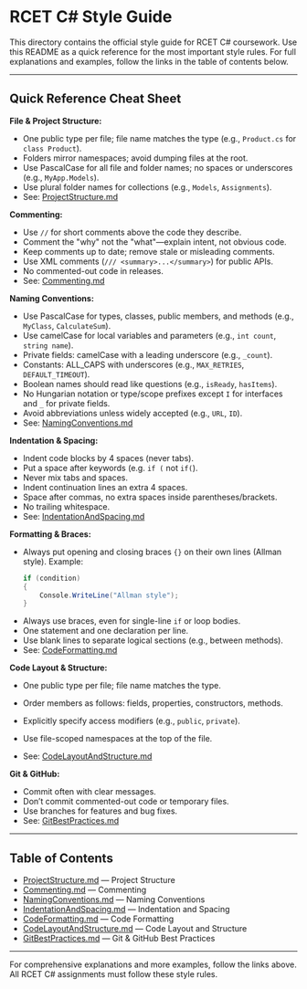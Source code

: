 # RCET C# Style Guide

This directory contains the official style guide for RCET C# coursework. Use this README as a quick reference for the most important style rules. For full explanations and examples, follow the links in the table of contents below.

---

## Quick Reference Cheat Sheet

**File & Project Structure:**
- One public type per file; file name matches the type (e.g., `Product.cs` for `class Product`).
- Folders mirror namespaces; avoid dumping files at the root.
- Use PascalCase for all file and folder names; no spaces or underscores (e.g., `MyApp.Models`).
- Use plural folder names for collections (e.g., `Models`, `Assignments`).
- See: [ProjectStructure.md](ProjectStructure.md)

**Commenting:**
- Use `//` for short comments above the code they describe.
- Comment the "why" not the "what"—explain intent, not obvious code.
- Keep comments up to date; remove stale or misleading comments.
- Use XML comments (`/// <summary>...</summary>`) for public APIs.
- No commented-out code in releases.
- See: [Commenting.md](Commenting.md)

**Naming Conventions:**
- Use PascalCase for types, classes, public members, and methods (e.g., `MyClass`, `CalculateSum`).
- Use camelCase for local variables and parameters (e.g., `int count`, `string name`).
- Private fields: camelCase with a leading underscore (e.g., `_count`).
- Constants: ALL_CAPS with underscores (e.g., `MAX_RETRIES`, `DEFAULT_TIMEOUT`).
- Boolean names should read like questions (e.g., `isReady`, `hasItems`).
- No Hungarian notation or type/scope prefixes except `I` for interfaces and `_` for private fields.
- Avoid abbreviations unless widely accepted (e.g., `URL`, `ID`).
- See: [NamingConventions.md](NamingConventions.md)

**Indentation & Spacing:**
- Indent code blocks by 4 spaces (never tabs).
- Put a space after keywords (e.g. `if (` not `if(`).
- Never mix tabs and spaces.
- Indent continuation lines an extra 4 spaces.
- Space after commas, no extra spaces inside parentheses/brackets.
- No trailing whitespace.
- See: [IndentationAndSpacing.md](IndentationAndSpacing.md)

**Formatting & Braces:**
- Always put opening and closing braces `{}` on their own lines (Allman style). Example:
  ```csharp
  if (condition)
  {
      Console.WriteLine("Allman style");
  }
  ```
- Always use braces, even for single-line `if` or loop bodies.
- One statement and one declaration per line.
- Use blank lines to separate logical sections (e.g., between methods).
- See: [CodeFormatting.md](CodeFormatting.md)

**Code Layout & Structure:**
- One public type per file; file name matches the type.
- Order members as follows: fields, properties, constructors, methods.
- Explicitly specify access modifiers (e.g., `public`, `private`).
- Use file-scoped namespaces at the top of the file. 

- See: [CodeLayoutAndStructure.md](CodeLayoutAndStructure.md)

**Git & GitHub:**
- Commit often with clear messages.
- Don’t commit commented-out code or temporary files.
- Use branches for features and bug fixes.
- See: [GitBestPractices.md](GitBestPractices.md)

---

## Table of Contents

- [ProjectStructure.md](ProjectStructure.md) — Project Structure
- [Commenting.md](Commenting.md) — Commenting
- [NamingConventions.md](NamingConventions.md) — Naming Conventions
- [IndentationAndSpacing.md](IndentationAndSpacing.md) — Indentation and Spacing
- [CodeFormatting.md](CodeFormatting.md) — Code Formatting
- [CodeLayoutAndStructure.md](CodeLayoutAndStructure.md) — Code Layout and Structure
- [GitBestPractices.md](GitBestPractices.md) — Git & GitHub Best Practices

---

For comprehensive explanations and more examples, follow the links above. All RCET C# assignments must follow these style rules.
